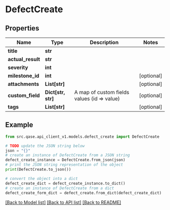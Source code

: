 # DefectCreate


## Properties

Name | Type | Description | Notes
------------ | ------------- | ------------- | -------------
**title** | **str** |  | 
**actual_result** | **str** |  | 
**severity** | **int** |  | 
**milestone_id** | **int** |  | [optional] 
**attachments** | **List[str]** |  | [optional] 
**custom_field** | **Dict[str, str]** | A map of custom fields values (id &#x3D;&gt; value) | [optional] 
**tags** | **List[str]** |  | [optional] 

## Example

```python
from src.qase.api_client_v1.models.defect_create import DefectCreate

# TODO update the JSON string below
json = "{}"
# create an instance of DefectCreate from a JSON string
defect_create_instance = DefectCreate.from_json(json)
# print the JSON string representation of the object
print(DefectCreate.to_json())

# convert the object into a dict
defect_create_dict = defect_create_instance.to_dict()
# create an instance of DefectCreate from a dict
defect_create_form_dict = defect_create.from_dict(defect_create_dict)
```
[[Back to Model list]](../README.md#documentation-for-models) [[Back to API list]](../README.md#documentation-for-api-endpoints) [[Back to README]](../README.md)


